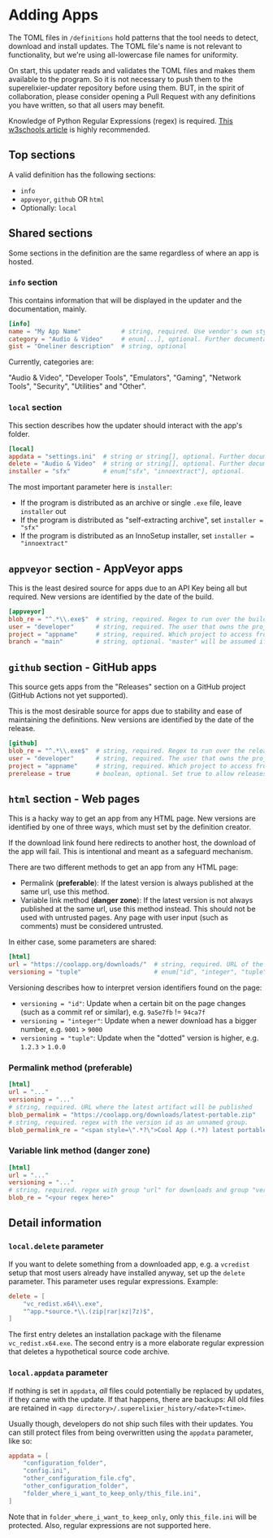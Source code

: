 # Adding Apps

The TOML files in ``/definitions`` hold patterns that the tool needs to detect, download and install updates. The TOML
file's name is not relevant to functionality, but we're using all-lowercase file names for uniformity.

On start, this updater reads and validates the TOML files and makes them available to the program. So it is not
necessary to push them to the superelixier-updater repository before using them. BUT, in the spirit of collaboration,
please consider opening a Pull Request with any definitions you have written, so that all users may benefit.

Knowledge of Python Regular Expressions (regex) is required.
[This w3schools article](https://www.w3schools.com/python/python_regex.asp) is highly recommended.

## Top sections
A valid definition has the following sections:
- ``info``
- ``appveyor``, ``github`` OR ``html``
- Optionally: ``local``

## Shared sections

Some sections in the definition are the same regardless of where an app is hosted.

### ``info`` section
This contains information that will be displayed in the updater and the documentation, mainly.

```toml
[info]
name = "My App Name"           # string, required. Use vendor's own stylization. Will be used to select this app
category = "Audio & Video"     # enum[...], optional. Further documentation below
gist = "Oneliner description"  # string, optional
```

Currently, categories are:

"Audio & Video", "Developer Tools", "Emulators", "Gaming", "Network Tools", "Security", "Utilities" and "Other".

### ``local`` section
This section describes how the updater should interact with the app's folder.
```toml
[local]
appdata = "settings.ini"  # string or string[], optional. Further documentation below
delete = "Audio & Video"  # string or string[], optional. Further documentation below
installer = "sfx"         # enum["sfx", "innoextract"], optional.
```
The most important parameter here is ``installer``:
- If the program is distributed as an archive or single ``.exe`` file, leave ``installer`` out
- If the program is distributed as "self-extracting archive", set ``installer = "sfx"``
- If the program is distributed as an InnoSetup installer, set ``installer = "innoextract"``

## ``appveyor`` section - AppVeyor apps
This is the least desired source for apps due to an API Key being all but required. New versions are identified by the
date of the build.
```toml
[appveyor]
blob_re = "^.*\\.exe$"  # string, required. Regex to run over the build artifact names
user = "developer"      # string, required. The user that owns the project
project = "appname"     # string, required. Which project to access from the user
branch = "main"         # string, optional. "master" will be assumed if not set
```

## ``github`` section - GitHub apps
This source gets apps from the "Releases" section on a GitHub project (GitHub Actions not yet supported).

This is the most desirable source for apps due to stability and ease of maintaining the definitions. New versions are
identified by the date of the release.
```toml
[github]
blob_re = "^.*\\.exe$"  # string, required. Regex to run over the release artifact names
user = "developer"      # string, required. The user that owns the project
project = "appname"     # string, required. Which project to access from the user
prerelease = true       # boolean, optional. Set true to allow releases that are tagged as pre-release
```

## ``html`` section - Web pages

This is a hacky way to get an app from any HTML page. New versions are identified by one of three ways, which must set
by the definition creator.

If the download link found here redirects to another host, the download of the app will fail. This is intentional and
meant as a safeguard mechanism.

There are two different methods to get an app from any HTML page:
- Permalink (**preferable**): If the latest version is always published at the same url, use this method.
- Variable link method (**danger zone**): If the latest version is not always published at the same url, use this method instead.
  This should not be used with untrusted pages. Any page with user input (such as comments) must be considered untrusted.

In either case, some parameters are shared:
```toml
[html]
url = "https://coolapp.org/downloads/"  # string, required. URL of the HTML page to parse
versioning = "tuple"                    # enum["id", "integer", "tuple"] how the app is versioned on the page
```
Versioning describes how to interpret version identifiers found on the page:
- ``versioning = "id"``: Update when a certain bit on the page changes (such as a commit ref or similar), e.g. ``9a5e7fb`` != ``94ca7f``
- ``versioning = "integer"``: Update when a newer download has a bigger number, e.g. ``9001`` > ``9000``
- ``versioning = "tuple"``: Update when the "dotted" version is higher, e.g. ``1.2.3`` > ``1.0.0``

### Permalink method (preferable)
```toml
[html]
url = "..."
versioning = "..."
# string, required. URL where the latest artifact will be published
blob_permalink = "https://coolapp.org/downloads/latest-portable.zip"
# string, required. regex with the version id as an unnamed group.
blob_permalink_re = "<span style=\".*?\">Cool App (.*?) latest portable ZIP</span>"
```

### Variable link method (danger zone)
```toml
[html]
url = "..."
versioning = "..."
# string, required. regex with group "url" for downloads and group "ver" for version IDs
blob_re = "<your regex here>"
```

## Detail information
### ``local.delete`` parameter
If you want to delete something from a downloaded app, e.g. a ``vcredist`` setup that most users already have installed
anyway, set up the ``delete`` parameter. This parameter uses regular expressions. Example:

```toml
delete = [
    "vc_redist.x64\\.exe",
    "^app.*source.*\\.(zip|rar|xz|7z)$",
]
```

The first entry deletes an installation package with the filename ``vc_redist.x64.exe``.
The second entry is a more elaborate regular expression that deletes a hypothetical source code archive.

### ``local.appdata`` parameter

If nothing is set in ``appdata``, *all* files could potentially be replaced by updates, if they came with the update.
If that happens, there are backups: All old files are retained in
``<app directory>/.superelixier_history/<date>T<time>``.

Usually though, developers do not ship such files with their updates. You can still protect files from being overwritten
using the ``appdata`` parameter, like so:

```toml
appdata = [
    "configuration_folder",
    "config.ini",
    "other_configuration_file.cfg",
    "other_configuration_folder",
    "folder_where_i_want_to_keep_only/this_file.ini",
]
```

Note that in ``folder_where_i_want_to_keep_only``, only ``this_file.ini`` will be protected. Also, regular expressions
are not supported here.
